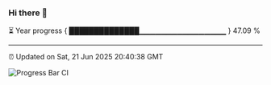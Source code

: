 ### Hi there 👋

⏳ Year progress { ██████████████▁▁▁▁▁▁▁▁▁▁▁▁▁▁▁▁ } 47.09 %

---

⏰ Updated on Sat, 21 Jun 2025 20:40:38 GMT

![Progress Bar CI](https://github.com/IshwaranRudhara/GIT-ACTION/workflows/Progress%20Bar%20CI/badge.svg)
